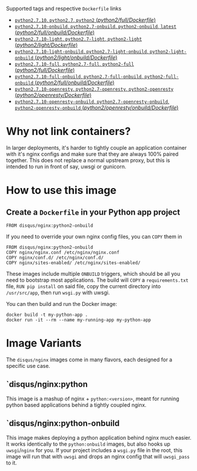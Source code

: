 Supported tags and respective `Dockerfile` links

-   [`python2.7.10`, `python2.7`, `python2` (*python2/full/Dockerfile*)](https://github.com/disqus/docker-nginx/blob/master/python2/full/Dockerfile)
-   [`python2.7.10-onbuild`, `python2.7-onbuild`, `python2-onbuild`, `latest` (*python2/full/onbuild/Dockerfile*)](https://github.com/disqus/docker-nginx/blob/master/python2/full/onbuild/Dockerfile)
-   [`python2.7.10-light`, `python2.7-light`, `python2-light` (*python2/light/Dockerfile*)](https://github.com/disqus/docker-nginx/blob/master/python2/light/Dockerfile)
-   [`python2.7.10-light-onbuild`, `python2.7-light-onbuild`, `python2-light-onbuild` (*python2/light/onbuild/Dockerfile*)](https://github.com/disqus/docker-nginx/blob/master/python2/light/onbuild/Dockerfile)
-   [`python2.7.10-full`, `python2.7-full`, `python2-full` (*python2/full/Dockerfile*)](https://github.com/disqus/docker-nginx/blob/master/python2/full/Dockerfile)
-   [`python2.7.10-full-onbuild`, `python2.7-full-onbuild`, `python2-full-onbuild` (*python2/full/onbuild/Dockerfile*)](https://github.com/disqus/docker-nginx/blob/master/python2/full/onbuild/Dockerfile)
-   [`python2.7.10-openresty`, `python2.7-openresty`, `python2-openresty` (*python2/openresty/Dockerfile*)](https://github.com/disqus/docker-nginx/blob/master/python2/openresty/Dockerfile)
-   [`python2.7.10-openresty-onbuild`, `python2.7-openresty-onbuild`, `python2-openresty-onbuild` (*python2/openresty/onbuild/Dockerfile*)](https://github.com/disqus/docker-nginx/blob/master/python2/openresty/onbuild/Dockerfile)

# Why not link containers?

In larger deployments, it's harder to tightly couple an application container with it's nginx configs and make sure that they are always 100% paired together. This does not replace a normal upstream proxy, but this is intended to run in front of say, uwsgi or gunicorn.

# How to use this image

## Create a `Dockerfile` in your Python app project

    FROM disqus/nginx:python2-onbuild

If you need to override your own nginx config files, you can `COPY` them in

    FROM disqus/nginx:python2-onbuild
    COPY nginx/nginx.conf /etc/nginx/nginx.conf
    COPY nginx/conf.d/ /etc/nginx/conf.d/
    COPY nginx/sites-enabled/ /etc/nginx/sites-enabled/

These images include multiple `ONBUILD` triggers, which should be all you need to bootstrap most applications. The build will `COPY` a `requirements.txt` file, `RUN pip install` on said file, copy the current directory into `/usr/src/app`, then run `wsgi.py` with uwsgi.

You can then build and run the Docker image:

    docker build -t my-python-app .
    docker run -it --rm --name my-running-app my-python-app

# Image Variants

The `disqus/nginx` images come in many flavors, each designed for a specific use case.

## `disqus/nginx:python<version>

This image is a mashup of nginx + `python:<version>`, meant for running python based applications behind a tightly coupled nginx.

## `disqus/nginx:python<version>-onbuild

This image makes deploying a python application behind nginx much easier. It works identically to the `python:onbuild` images, but also hooks up `uwsgi`/`nginx` for you. If your project includes a `wsgi.py` file in the root, this image will run that with `uwsgi` and drops an nginx config that will `uwsgi_pass` to it.
